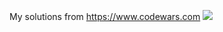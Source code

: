 My solutions from https://www.codewars.com 
<img src="https://www.codewars.com/users/akhlopotov/badges/micro">